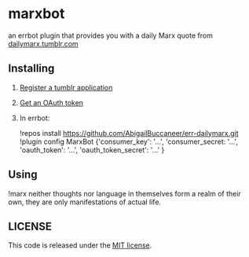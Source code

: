 # marxbot

an errbot plugin that provides you with a daily Marx quote from [dailymarx.tumblr.com](https://dailymarx.tumblr.com/)

## Installing

1. [Register a tumblr application](https://www.tumblr.com/oauth/apps)
2. [Get an OAuth token](https://api.tumblr.com/console)
3. In errbot:

    !repos install https://github.com/AbigailBuccaneer/err-dailymarx.git
    !plugin config MarxBot {'consumer_key': '...',
                            'consumer_secret: '...',
                            'oauth_token': '...',
                            'oauth_token_secret': '...' }

## Using

<abigail> !marx
<MarxBot> neither thoughts nor language in themselves form a realm of their own, they are only manifestations of actual life.

## LICENSE

This code is released under the [MIT license](http://opensource.org/licenses/MIT).
